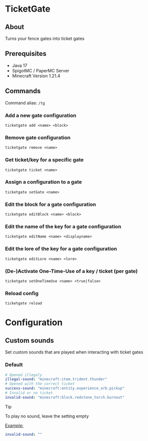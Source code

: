 # TicketGate

## About

Turns your fence gates into ticket gates

## Prerequisites

- Java 17
- SpigotMC / PaperMC Server
- Minecraft Version 1.21.4

## Commands

Command alias: `/tg`

### Add a new gate configuration

`ticketgate add <name> <block>`

### Remove gate configuration

`ticketgate remove <name>`

### Get ticket/key for a specific gate

`ticketgate ticket <name>`

### Assign a configuration to a gate

`ticketgate setGate <name>`

### Edit the block for a gate configuration

`ticketgate editBlock <name> <block>`

### Edit the name of the key for a gate configuration

`ticketgate editName <name> <displayname>`

### Edit the lore of the key for a gate configuration

`ticketgate editLore <name> <lore>`

### (De-)Activate One-Time-Use of a key / ticket (per gate)

`ticketgate setOneTimeUse <name> <true|false>`

### Reload config

`ticketgate reload`

# Configuration

## Custom sounds

Set custom sounds that are played when interacting with ticket gates

### Default

```yml
# Opened illegaly
illegal-sound: "minecraft:item.trident.thunder"
# Opened with the correct ticket
success-sound: "minecraft:entity.experience_orb.pickup"
# Invalid or no ticket
invalid-sound: "minecraft:block.redstone_torch.burnout"
```

> [!Tip]
> To play no sound, leave the setting empty
>
> <ins>Example:</ins>
> ```yml
> invalid-sound: ""
> ```
